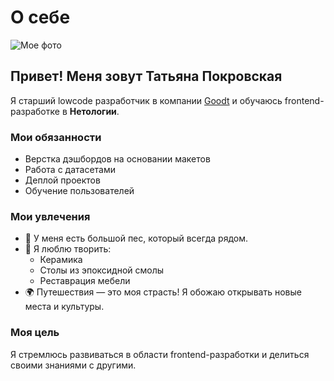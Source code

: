 # О себе

![Мое фото](https://postimg.cc/4Yw38gJR)

## Привет! Меня зовут Татьяна Покровская

Я старший lowcode разработчик в компании [Goodt](https://goodt.me/) и обучаюсь frontend-разработке в **Нетологии**.

### Мои обязанности
- Верстка дэшбордов на основании макетов
- Работа с датасетами
- Деплой проектов
- Обучение пользователей


### Мои увлечения
- 🐾 У меня есть большой пес, который всегда рядом.
- 🎨 Я люблю творить:
  - Керамика
  - Столы из эпоксидной смолы
  - Реставрация мебели
- 🌍 Путешествия — это моя страсть! Я обожаю открывать новые места и культуры.

### Моя цель
Я стремлюсь развиваться в области frontend-разработки и делиться своими знаниями с другими. 